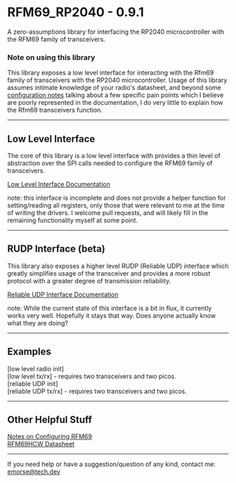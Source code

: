 # RFM69_RP2040 - 0.9.1
A zero-assumptions library for interfacing the RP2040 microcontroller with the RFM69 family of transceivers.
### Note on using this library
This library exposes a low level interface for interacting with the Rfm69 family of transceivers with the RP2040 microcontroller. Usage of this library assumes intimate knowledge of your radio's datasheet, and beyond some [configuration notes](docs/configuration.md) talking about a few specific pain points which I believe are poorly represented in the documentation, I do very little to explain how the Rfm69 transceivers function.  

---
## Low Level Interface
The core of this library is a low level interface with provides a thin level of abstraction over the SPI calls needed to configure the RFM69 family of transceivers.

[Low Level Interface Documentation](docs/interface.md)

note: this interface is incomplete and does not provide a helper function for setting/reading all registers, only those that were relevant to me at the time of writing the drivers. I welcome pull requests, and will likely fill in the remaining functionality myself at some point.

---
## RUDP Interface (beta)
This library also exposes a higher level RUDP (Reliable UDP) interface which greatly simplifies usage of the transceiver and provides a more robust protocol with a greater degree of transmission reliability.

[Reliable UDP Interface Documentation](docs/rudp_interface.md)

note: While the current state of this interface is a bit in flux, it currently works very well. Hopefully it stays that way. Does anyone actually know what they are doing?

---
## Examples
[low level radio init]  
[low level tx/rx] - requires two transceivers and two picos.  
[reliable UDP init]  
[reliable UDP tx/rx] - requires two transceivers and two picos.  

---
## Other Helpful Stuff
[Notes on Configuring RFM69](docs/configuration.md)  
[RFM69HCW Datasheet](https://cdn.sparkfun.com/datasheets/Wireless/General/RFM69HCW-V1.1.pdf)

---
If you need help or have a suggestion/question of any kind, contact me:  
<emorse@tech.dev>
